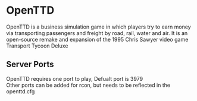# OpenTTD

OpenTTD is a business simulation game in which players try to earn money via transporting passengers and freight by road, rail, water and air. It is an open-source remake and expansion of the 1995 Chris Sawyer video game Transport Tycoon Deluxe

## Server Ports

OpenTTD requires one port to play, Defualt port is 3979 \
Other ports can be added for rcon, but needs to be reflected in the openttd.cfg
